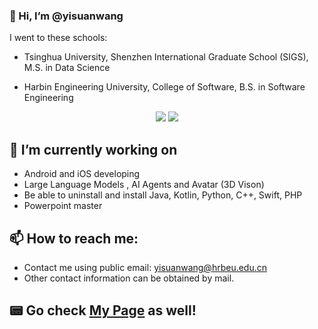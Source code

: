 ### 👋 Hi, I’m @yisuanwang

I went to these schools:

* Tsinghua University, Shenzhen International Graduate School (SIGS), M.S. in Data Science

* Harbin Engineering University, College of Software, B.S. in Software Engineering

<p align="center">
  <img src ="https://github-readme-stats.vercel.app/api?username=yisuanwang&show_icons=true&hide_border=true&include_all_commits=true&count_private=true">
  <img src ="https://github-readme-stats.vercel.app/api/top-langs/?username=yisuanwang&layout=compact&hide_border=true&langs_count=4&include_all_commits=true&count_private=true">
</p>

## 🔭 I’m currently working on 
* Android and iOS developing
* Large Language Models , AI Agents and Avatar (3D Vison)
* Be able to uninstall and install Java, Kotlin, Python, C++, Swift, PHP
* Powerpoint master

## 📫 How to reach me: 
* Contact me using public email: yisuanwang@hrbeu.edu.cn
* Other contact information can be obtained by mail.

## 📟 Go check [My Page](http://cjh.asia) as well!
